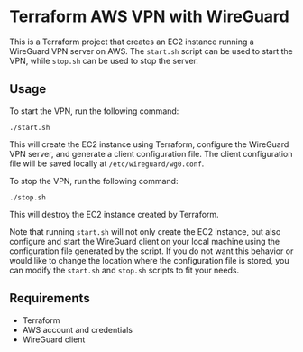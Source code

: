 # Terraform AWS VPN with WireGuard

This is a Terraform project that creates an EC2 instance running a WireGuard VPN server on AWS. The `start.sh` script can be used to start the VPN, while `stop.sh` can be used to stop the server.

## Usage

To start the VPN, run the following command:

`./start.sh`


This will create the EC2 instance using Terraform, configure the WireGuard VPN server, and generate a client configuration file. The client configuration file will be saved locally at `/etc/wireguard/wg0.conf`.

To stop the VPN, run the following command:

`./stop.sh`


This will destroy the EC2 instance created by Terraform.

Note that running `start.sh` will not only create the EC2 instance, but also configure and start the WireGuard client on your local machine using the configuration file generated by the script. If you do not want this behavior or would like to change the location where the configuration file is stored, you can modify the `start.sh` and `stop.sh` scripts to fit your needs.

## Requirements

- Terraform
- AWS account and credentials
- WireGuard client
